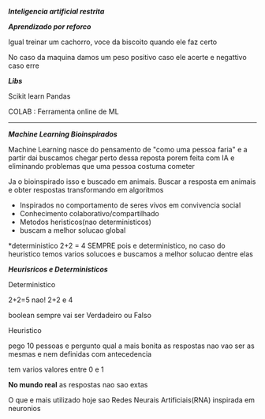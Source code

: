 ***Inteligencia artificial restrita***

***Aprendizado por reforco***

Igual treinar um cachorro, voce da biscoito quando ele faz certo

No caso da maquina damos um peso positivo caso ele acerte e negattivo caso erre

***Libs***

Scikit learn
Pandas


COLAB : Ferramenta online de ML

*****************************

***Machine Learning Bioinspirados***

Machine Learning nasce do pensamento de "como uma pessoa faria" e a partir dai buscamos chegar perto dessa reposta porem feita com IA e eliminando problemas que uma pessoa costuma cometer

Ja o bioinspirado isso e buscado em animais. Buscar a resposta em animais e obter respostas transformando em algoritmos

- Inspirados no comportamento de seres vivos em convivencia social
- Conhecimento colaborativo/compartilhado
- Metodos heristicos(nao deterministicos)
- buscam a melhor solucao global


*deterministico 2+2 = 4 SEMPRE pois e deterministico, no caso do heuristico temos varios solucoes e buscamos a melhor solucao dentre elas

***Heurisricos e Deterministicos***

Deterministico

2+2=5
nao! 2+2 e 4

boolean sempre vai ser Verdadeiro ou Falso

Heuristico

pego 10 pessoas e pergunto qual a mais bonita
as respostas nao vao ser as mesmas e nem definidas com antecedencia

tem varios valores entre 0 e 1

**No mundo real** as respostas nao sao extas

O que e mais utilizado hoje sao Redes Neurais Artificiais(RNA) inspirada em neuronios

